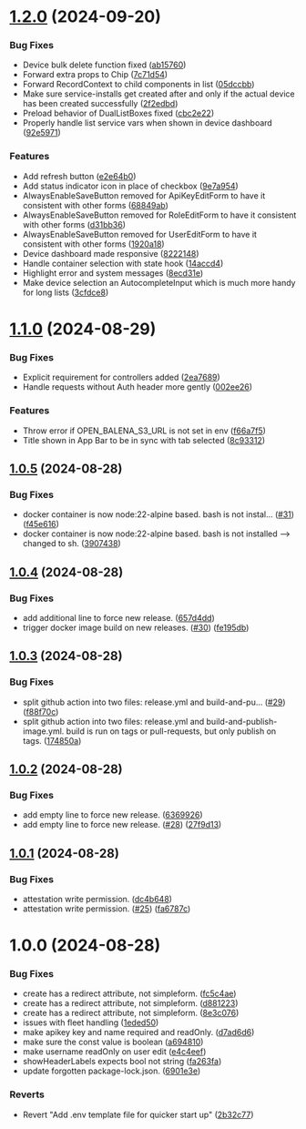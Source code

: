 # [1.2.0](https://github.com/unipoin/open-balena-ui/compare/v1.1.0...v1.2.0) (2024-09-20)


### Bug Fixes

* Device bulk delete function fixed ([ab15760](https://github.com/unipoin/open-balena-ui/commit/ab157602f216ef877076ee8b18c750d5669ec39d))
* Forward extra props to Chip ([7c71d54](https://github.com/unipoin/open-balena-ui/commit/7c71d546ef3fd4eb21d70beee46e105a92696149))
* Forward RecordContext to child components in list ([05dccbb](https://github.com/unipoin/open-balena-ui/commit/05dccbb020a43880f59be55d4190b5452fd19cbc))
* Make sure service-installs get created after and only if the actual device has been created successfully ([2f2edbd](https://github.com/unipoin/open-balena-ui/commit/2f2edbd5baf66523b7cd8669fea2cccf919efe1c))
* Preload behavior of DualListBoxes fixed ([cbc2e22](https://github.com/unipoin/open-balena-ui/commit/cbc2e22d8986b9816c8f0c0047aca5753cd91de5))
* Properly handle list service vars when shown in device dashboard ([92e5971](https://github.com/unipoin/open-balena-ui/commit/92e59718626e4f815d741f755c60f65e0060707f))


### Features

* Add refresh button ([e2e64b0](https://github.com/unipoin/open-balena-ui/commit/e2e64b06bd02bbc38b2352bc1ad46e1ae4fb862e))
* Add status indicator icon in place of checkbox ([9e7a954](https://github.com/unipoin/open-balena-ui/commit/9e7a9543c8d088231a3bd326496eed60f2625021))
* AlwaysEnableSaveButton removed for ApiKeyEditForm to have it consistent with other forms ([68849ab](https://github.com/unipoin/open-balena-ui/commit/68849abfad7ec31d969d89663f5b7a87136c0bc6))
* AlwaysEnableSaveButton removed for RoleEditForm to have it consistent with other forms ([d31bb36](https://github.com/unipoin/open-balena-ui/commit/d31bb36ea56f994bf12b5b2d1668ab4533f2e0e1))
* AlwaysEnableSaveButton removed for UserEditForm to have it consistent with other forms ([1920a18](https://github.com/unipoin/open-balena-ui/commit/1920a1806d8daa64e066cd7ab48d5283025b07d4))
* Device dashboard made responsive ([8222148](https://github.com/unipoin/open-balena-ui/commit/8222148fb11929411d5dcc273adc88df8828384c))
* Handle container selection with state hook ([14accd4](https://github.com/unipoin/open-balena-ui/commit/14accd4b8f9121bca04070ac98ec9dd68a513568))
* Highlight error and system messages ([8ecd31e](https://github.com/unipoin/open-balena-ui/commit/8ecd31ed50ff4864d35c1f3f79695029d09a4cc7))
* Make device selection an AutocompleteInput which is much more handy for long lists ([3cfdce8](https://github.com/unipoin/open-balena-ui/commit/3cfdce8a26430fe94d05a6e86db82d6527372023))

# [1.1.0](https://github.com/unipoin/open-balena-ui/compare/v1.0.5...v1.1.0) (2024-08-29)


### Bug Fixes

* Explicit requirement for controllers added ([2ea7689](https://github.com/unipoin/open-balena-ui/commit/2ea768965432aaab1f1b6d5006a9c5990af63018))
* Handle requests without Auth header more gently ([002ee26](https://github.com/unipoin/open-balena-ui/commit/002ee26bbd00684051ab0db1869da1f72ef40152))


### Features

* Throw error if OPEN_BALENA_S3_URL is not set in env ([f66a7f5](https://github.com/unipoin/open-balena-ui/commit/f66a7f5ea0554cb839a6b47c1974001bc8e1efb9))
* Title shown in App Bar to be in sync with tab selected ([8c93312](https://github.com/unipoin/open-balena-ui/commit/8c93312c67bb3e4108926cbe13ed11eb62aa88c0))

## [1.0.5](https://github.com/unipoin/open-balena-ui/compare/v1.0.4...v1.0.5) (2024-08-28)


### Bug Fixes

* docker container is now node:22-alpine based. bash is not instal… ([#31](https://github.com/unipoin/open-balena-ui/issues/31)) ([f45e616](https://github.com/unipoin/open-balena-ui/commit/f45e616bad6efe38a1f7088f278bee54fb419da8))
* docker container is now node:22-alpine based. bash is not installed --> changed to sh. ([3907438](https://github.com/unipoin/open-balena-ui/commit/3907438672b918d6199410431279184ed7bb1e1e))

## [1.0.4](https://github.com/unipoin/open-balena-ui/compare/v1.0.3...v1.0.4) (2024-08-28)


### Bug Fixes

* add additional line to force new release. ([657d4dd](https://github.com/unipoin/open-balena-ui/commit/657d4dd8d7839f93179ae1b3fd65f91a40b4b10a))
* trigger docker image build on new releases. ([#30](https://github.com/unipoin/open-balena-ui/issues/30)) ([fe195db](https://github.com/unipoin/open-balena-ui/commit/fe195dbef8c1bafc4330521e95807800175d4327))

## [1.0.3](https://github.com/unipoin/open-balena-ui/compare/v1.0.2...v1.0.3) (2024-08-28)


### Bug Fixes

* split github action into two files: release.yml and build-and-pu… ([#29](https://github.com/unipoin/open-balena-ui/issues/29)) ([f88f70c](https://github.com/unipoin/open-balena-ui/commit/f88f70cfd75f6d6d1cfb35e11a63858461111df1))
* split github action into two files: release.yml and build-and-publish-image.yml. build is run on tags or pull-requests, but only publish on tags. ([174850a](https://github.com/unipoin/open-balena-ui/commit/174850ac93b3afeb9b3132afcedb3fc86a815a9f))

## [1.0.2](https://github.com/unipoin/open-balena-ui/compare/v1.0.1...v1.0.2) (2024-08-28)


### Bug Fixes

* add empty line to force new release. ([6369926](https://github.com/unipoin/open-balena-ui/commit/63699268c323977be43e1a0530b2cc905c8a3cf6))
* add empty line to force new release. ([#28](https://github.com/unipoin/open-balena-ui/issues/28)) ([27f9d13](https://github.com/unipoin/open-balena-ui/commit/27f9d13487ce4c74c2e4b214f31bdfbc3ae3a4ec))

## [1.0.1](https://github.com/unipoin/open-balena-ui/compare/v1.0.0...v1.0.1) (2024-08-28)


### Bug Fixes

* attestation write permission. ([dc4b648](https://github.com/unipoin/open-balena-ui/commit/dc4b6485462d4e8be493def2b8f42ab829ca54b8))
* attestation write permission. ([#25](https://github.com/unipoin/open-balena-ui/issues/25)) ([fa6787c](https://github.com/unipoin/open-balena-ui/commit/fa6787ce2c4e41c07b8f24ee875ebac68b9e43f7))

# 1.0.0 (2024-08-28)


### Bug Fixes

* create has a redirect attribute, not simpleform. ([fc5c4ae](https://github.com/unipoin/open-balena-ui/commit/fc5c4ae5f4555e8625489139d281024a332af568))
* create has a redirect attribute, not simpleform. ([d881223](https://github.com/unipoin/open-balena-ui/commit/d88122326e8394ca0928b6e9bb47c71142c0cf93))
* create has a redirect attribute, not simpleform. ([8e3c076](https://github.com/unipoin/open-balena-ui/commit/8e3c0766fa74f454b0492fa3ced2f0cfa715b066))
* issues with fleet handling ([1eded50](https://github.com/unipoin/open-balena-ui/commit/1eded503216e574ff0629807d5b4d5c9d2dda073))
* make apikey key and name required and readOnly. ([d7ad6d6](https://github.com/unipoin/open-balena-ui/commit/d7ad6d6388113d2b9d16e32b5523b57412e1577c))
* make sure the const value is boolean ([a694810](https://github.com/unipoin/open-balena-ui/commit/a6948103f2ff83cbd9b167ab9f4bc94e14e229ce))
* make username readOnly on user edit ([e4c4eef](https://github.com/unipoin/open-balena-ui/commit/e4c4eef7ee4caade71bc102c4525ae6d20b614fd))
* showHeaderLabels expects bool not string ([fa263fa](https://github.com/unipoin/open-balena-ui/commit/fa263fa67e271dddcf44eb8e27a11748e02d957b))
* update forgotten package-lock.json. ([6901e3e](https://github.com/unipoin/open-balena-ui/commit/6901e3ec4b5ef0d067724021a8c3308355f16408))


### Reverts

* Revert "Add .env template file for quicker start up" ([2b32c77](https://github.com/unipoin/open-balena-ui/commit/2b32c77cb69a3ecdb70474a52ffd264b9d7c1846))
